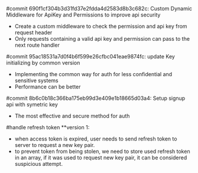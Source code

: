 #commit 690f1cf304b3d31fd37e2fdda4d2583d8b3c682c:  Custom Dynamic Middleware for ApiKey and Permissions to improve api security
- Create a custom middleware to check the permission and api key from request header
- Only requests containing a valid api key and permission can pass to the next route handler

#commit 95ac18531a7d0f4b6f599e26cfbc041eae9874fc: update Key initializing by common version
- Implementing the common way for auth for less confidential and sensitive systems
- Performance can be better

 #commit 8b6c0b18c366ba175eb99d3e409e1b18665d03a4:  Setup signup api with symetric key
- The most effective and secure method for auth

#handle refresh token
**version 1:
- when access token is expired, user needs to send refresh token to server to request a new key pair.
- to prevent token from being stolen, we need to store used refresh token in an array, if it was used to request new key pair, it can be considered suspicious attempt.